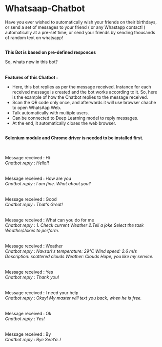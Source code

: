 # Whatsaap-Chatbot

Have you ever wished to automatically wish your friends on their birthdays, or send a set of messages to your friend ( or any Whastapp contact! ) automatically at a pre-set time, or send your friends by sending thousands of random text on whatsapp!

<br><b>This Bot is based on pre-defined responces</b></br>

So, whats new in this bot?
<br></br>
<br> <b> Features of this Chatbot : </b></br>
<ul>
<li>Here, this bot replies as per the message received.
Instance for each received message is created and the bot works according to it. So, here is the example of how the Chatbot replies to the message received.</li>
<li>Scan the QR code only once, and afterwards it will use browser chache to open WhatsAap Web.</li>
<li>Talk automatically with multiple users.</li>
<li>Can be connected to Deep Learning model to reply messages.</li>
<li>At the end, it automatically closes the web browser.</li>
</ul>

<br><b>Selenium module and Chrome driver is needed to be installed first.</b></br>
 <br></br>

Message received : Hi
<br><i>Chatbot reply    : Hello!!</i></br>
<br></br>
Message received : How are you
<br><i>Chatbot reply    : I am fine. What about you?</i></br>
<br></br>
Message received : Good
<br><i>Chatbot reply    : That's Great!</i></br>
<br></br>
Message received : What can you do for me
<br><i>Chatbot reply    : 1. Check current Weather
2.Tell a joke
Select the task Weather/Jokes to perform.</i></br>
<br></br>
Message received : Weather
<br><i>Chatbot reply    : Navsari's temperature: 29°C 
Wind speed: 2.6 m/s
Description: scattered clouds
Weather: Clouds
Hope, you like my service.</i></br>
<br></br>
Message received : Yes
<br><i>Chatbot reply    : Thank you!</i></br>
<br></br>
Message received : I need your help
<br><i>Chatbot reply    : Okay! My master will text you back, when he is free.</i></br>
<br></br>
Message received : Ok
<br><i>Chatbot reply    : Yes!</i></br>
<br></br>
Message received : By
<br><i>Chatbot reply    : Bye SeeYa..!</i></br>
